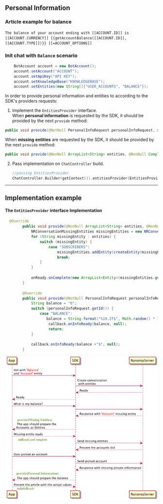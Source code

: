 ## Personal Information

### Article example for balance

`The balance of your account ending with [[ACCOUNT.ID]] is [[ACCOUNT.CURRENCY]] {{getAccountBalance([[ACCOUNT.ID]],[[ACCOUNT.TYPE]])}} [[=ACCOUNT_OPTIONS]]`


### Init chat with `Balance` scenario

```java
    BotAccount account = new BotAccount();
    account.setAccount("ACCOUNT");
    account.setApiKey("API KEY");
    account.setKnowledgeBase("KNOWLEDGEBASE");
    account.setEntities(new String[]{"USER_ACCOUNTS", "BALANCE"});
```
In order to provide personal information and entities to according to the SDK's providers requests:  
1. Implement the `EntitiesProvider` interface.    
When **personal information** is requested by the SDK, it should be provided by the next `provide` method: 
```java
public void provide(@NotNull PersonalInfoRequest personalInfoRequest, @NotNull PersonalInfoRequest.Callback callback)
```
When **missing entities** are requested by the SDK, it should be provided by the next `provide` method: 
```java
public void provide(@NonNull ArrayList<String> entities, @NonNull Completion<ArrayList<Entity>> onReady)
```
  
2. Pass implementation on `ChatController` build.
   ```kotlin
   //passing EntitiesProvider 
   ChatController.Builder(getContext()).entitiesProvider(EntitiesProviderImpl)...build(...)
   ```
---
## Implementation example

#### The `EntitiesProvider` interface Implementation

```java
  @Override
        public void provide(@NonNull ArrayList<String> entities, @NonNull Completion<ArrayList<Entity>> onReady) {
            NRConversationMissingEntities missingEntities = new NRConversationMissingEntities();
            for (String missingEntity : entities) {
                switch (missingEntity) {
                    case "SUBSCRIBERS":
                        missingEntities.addEntity(createEntity(missingEntity));
                        break;
                }
            }

            onReady.onComplete(new ArrayList<Entity>(missingEntities.getEntities()));
        }

        @Override
        public void provide(@NotNull PersonalInfoRequest personalInfoRequest, @NotNull PersonalInfoRequest.Callback callback) {
            String balance = "0";
            switch (personalInfoRequest.getId()) {
                case "BALANCE":
                   balance = String.format("%10.2f$", Math.random() * 10000);
                    callback.onInfoReady(balance, null);
                    return;
            }

            callback.onInfoReady(balance +"$", null);
        }
```

![](images/Android/personalInfo.png)